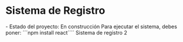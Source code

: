 <h1> Sistema de Registro </h1>
- Estado del proyecto: En construcción 
Para ejecutar el sistema, debes poner:
 ´´´npm install react´´´´
Sistema de registro 2
